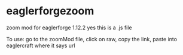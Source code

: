 # eaglerforgezoom
zoom mod for eaglerforge 1.12.2
yes this is a .js file 

To use: go to the zoomMod file, click on raw, copy the link, paste into eaglercraft where it says url

